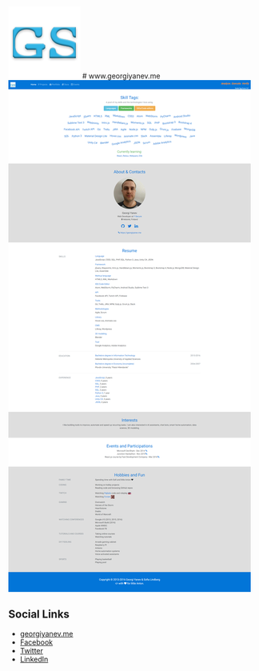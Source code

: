 <img src="assets/img/logo.png">
# www.georgiyanev.me

<img src="assets/img/georgiyanev.me-preview.png">

## Social Links

- [georgiyanev.me](https://georgiyanev.me)
- [Facebook](https://www.facebook.com/jumpalottahigh/)
- [Twitter](https://www.twitter.com/jumpalottahigh/)
- [LinkedIn](https://www.linkedin.com/in/yanevgeorgi/)
